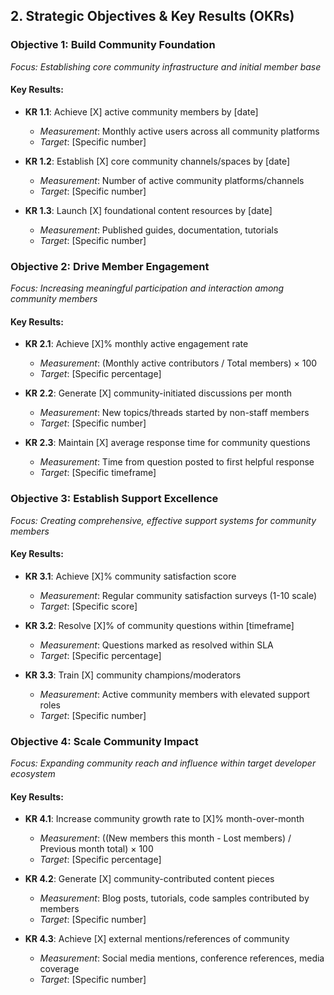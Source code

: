 ## 2. Strategic Objectives & Key Results (OKRs)

### Objective 1: Build Community Foundation
*Focus: Establishing core community infrastructure and initial member base*

#### Key Results:
- **KR 1.1**: Achieve [X] active community members by [date]
  - *Measurement*: Monthly active users across all community platforms
  - *Target*: [Specific number]
  
- **KR 1.2**: Establish [X] core community channels/spaces by [date]
  - *Measurement*: Number of active community platforms/channels
  - *Target*: [Specific number]
  
- **KR 1.3**: Launch [X] foundational content resources by [date]
  - *Measurement*: Published guides, documentation, tutorials
  - *Target*: [Specific number]

### Objective 2: Drive Member Engagement
*Focus: Increasing meaningful participation and interaction among community members*

#### Key Results:
- **KR 2.1**: Achieve [X]% monthly active engagement rate
  - *Measurement*: (Monthly active contributors / Total members) × 100
  - *Target*: [Specific percentage]
  
- **KR 2.2**: Generate [X] community-initiated discussions per month
  - *Measurement*: New topics/threads started by non-staff members
  - *Target*: [Specific number]
  
- **KR 2.3**: Maintain [X] average response time for community questions
  - *Measurement*: Time from question posted to first helpful response
  - *Target*: [Specific timeframe]

### Objective 3: Establish Support Excellence
*Focus: Creating comprehensive, effective support systems for community members*

#### Key Results:
- **KR 3.1**: Achieve [X]% community satisfaction score
  - *Measurement*: Regular community satisfaction surveys (1-10 scale)
  - *Target*: [Specific score]
  
- **KR 3.2**: Resolve [X]% of community questions within [timeframe]
  - *Measurement*: Questions marked as resolved within SLA
  - *Target*: [Specific percentage]
  
- **KR 3.3**: Train [X] community champions/moderators
  - *Measurement*: Active community members with elevated support roles
  - *Target*: [Specific number]

### Objective 4: Scale Community Impact
*Focus: Expanding community reach and influence within target developer ecosystem*

#### Key Results:
- **KR 4.1**: Increase community growth rate to [X]% month-over-month
  - *Measurement*: ((New members this month - Lost members) / Previous month total) × 100
  - *Target*: [Specific percentage]
  
- **KR 4.2**: Generate [X] community-contributed content pieces
  - *Measurement*: Blog posts, tutorials, code samples contributed by members
  - *Target*: [Specific number]
  
- **KR 4.3**: Achieve [X] external mentions/references of community
  - *Measurement*: Social media mentions, conference references, media coverage
  - *Target*: [Specific number]
